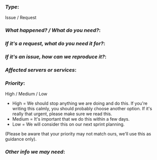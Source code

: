 ### _Type_:
Issue / Request

### _What happened? / What do you need?_:

### _If it's a request, what do you need it for?_:

### _If it's an issue, how can we reproduce it?_:

### _Affected servers or services_:

### _Priority_:
High / Medium / Low

  * High = We should stop anything we are doing and do this.
If you're writing this calmly, you should probably choose another option.
If it's really that urgent, please make sure we read this.
  * Medium = It's important that we do this within a few days.
  * Low = We will consider this on our next sprint planning.

(Please be aware that your priority may not match ours, we'll use this as guidance only).

### _Other info we may need_:
